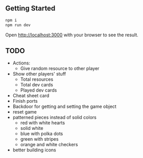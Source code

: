## Getting Started

```bash
npm i
npm run dev
```

Open [http://localhost:3000](http://localhost:3000) with your browser to see the result.

## TODO

- Actions:
  - Give random resource to other player
- Show other players' stuff
  - Total resources
  - Total dev cards
  - Played dev cards
- Cheat sheet card
- Finish ports
- Backdoor for getting and setting the game object
- reset game
- patterned pieces instead of solid colors
  - red with white hearts
  - solid white
  - blue with polka dots
  - green with stripes
  - orange and white checkers
- better building icons
